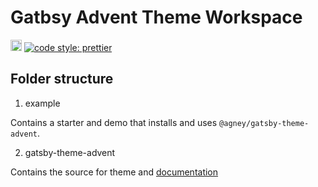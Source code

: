 # Gatbsy Advent Theme Workspace

<a href="https://badge.fury.io/js/%40agney%2Fgatsby-theme-wedding"><img src="https://badge.fury.io/js/%40agney%2Fgatsby-theme-wedding.svg" alt="npm version" height="18"></a>
<a href="#badge">
<img alt="code style: prettier" src="https://img.shields.io/badge/code_style-prettier-ff69b4.svg?style=flat-square">
</a>

## Folder structure

1. example

Contains a starter and demo that installs and uses `@agney/gatsby-theme-advent`.

2. gatsby-theme-advent

Contains the source for theme and [documentation](https://github.com/agneym/gatsby-theme-advent/tree/master/gatsby-theme-advent)
